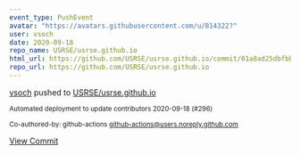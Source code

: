 ```yaml
---
event_type: PushEvent
avatar: "https://avatars.githubusercontent.com/u/814322?"
user: vsoch
date: 2020-09-18
repo_name: USRSE/usrse.github.io
html_url: https://github.com/USRSE/usrse.github.io/commit/01a8ad25dbfbb0adfe8cabd7d471c5dc12629122
repo_url: https://github.com/USRSE/usrse.github.io
---
```


<a href='https://github.com/vsoch' target='_blank'>vsoch</a> pushed to <a href='https://github.com/USRSE/usrse.github.io' target='_blank'>USRSE/usrse.github.io</a>

<small>Automated deployment to update contributors 2020-09-18 (#296)

Co-authored-by: github-actions <github-actions@users.noreply.github.com></small>

<a href='https://github.com/USRSE/usrse.github.io/commit/01a8ad25dbfbb0adfe8cabd7d471c5dc12629122' target='_blank'>View Commit</a>